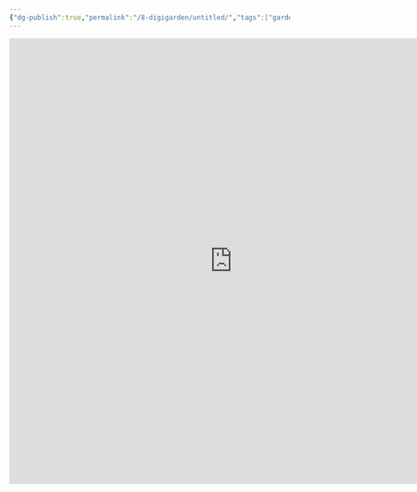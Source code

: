 ```yaml
---
{"dg-publish":true,"permalink":"/8-digigarden/untitled/","tags":["gardenEntry"],"noteIcon":"2"}
---
```



<iframe 
    height="800" 
    width="800" 
    src="https://fmhy.net/storage#android-note-apps" 
    frameborder="0" 
    allowfullscreen 
    style="float: left; margin-right: 20px; border: none;">
</iframe>
